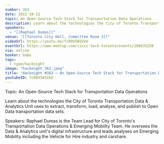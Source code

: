 ```yaml
---
number: 363
date: 2022-10-11
topic: An Open-Source Tech Stack for Transportation Data Operations
description: Learn about the technologies the City of Toronto Transportation Data & Analytics Unit uses to extract, transform, load, analyse, and publish to Open Data transportation data sets.
speakers:
  - "[[Raphael Dumas]]"
venue: "[[Toronto City Hall, Committee Room 3]]"
videoUrl: https://youtu.be/fcR0VIW32kU
eventUrl: https://www.meetup.com/civic-tech-toronto/events/288635250
via: online
booker: Gabe
tags:
  - type/hacknight
image: "hacknight_363.jpeg"
title: 'Hacknight #363 – An Open-Source Tech Stack for Transportation Data Operations'
youtubeID: fcR0VIW32kU
---
```


Topic:
An Open-Source Tech Stack for Transportation Data Operations

Learn about the technologies the City of Toronto Transportation Data & Analytics Unit uses to extract, transform, load, analyse, and publish to Open Data transportation data sets.

Speakers:
Raphael Dumas is the Team Lead for City of Toronto's Transportation Data Operations & Emerging Mobility Team. He oversees the Data & Analytics unit's digital infrastructure and leads analyses on Emerging Mobility including the Vehicle for Hire industry and carshare.
